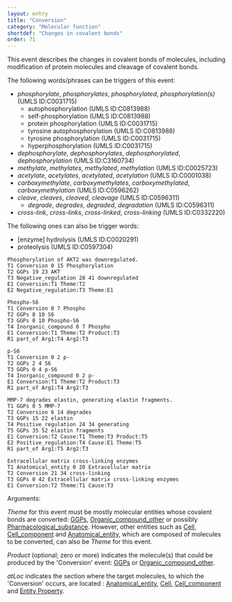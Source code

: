 ```yaml
---
layout: entry
title: "Conversion"
category: "Molecular function"
shortdef: "Changes in covalent bonds"
order: 71
---
```


<!---
This event is based on the <a href="http://www.nactem.ac.uk/meta-knowledge/">GENIA-Meta-knowledge corpus</a> at <a href="http://www.nactem.ac.uk/">NaCTeM</a>.
--->

This event describes the changes in covalent bonds of molecules, including modification of protein molecules and cleavage of covalent bonds.

The following words/phrases can be triggers of this event:

- *phosphorylate*, *phosphorylates*, *phosphorylated*, *phosphorylation(s)* (UMLS ID:C0031715)
  - autophosphorylation (UMLS ID:C0813988)
  - self-phosphorylation (UMLS ID:C0813988)
  - protein phosphorylation (UMLS ID:C0031715)
  - tyrosine autophosphorylation (UMLS ID:C0813988)
  - tyrosine phosphorylation (UMLS ID:C0031715)
  - hyperphosphorylation (UMLS ID:C0031715)
- *dephosphorylate*, *dephosphorylates*, *dephosphorylated*, *dephosphorylation* (UMLS ID:C3160734)
- *methylate*, *methylates*, *methylated*, *methylation* (UMLS ID:C0025723)
- *acetylate*, *acetylates*, *acetylated*, *acetylation* (UMLS ID:C0001038)
- *carboxymethylate*, *carboxymethylates*, *carboxymethylated*, *carboxymethylation* (UMLS ID:C0596262)
- *cleave*, *cleaves*, *cleaved*, *cleavage* (UMLS ID:C0596311)
  - *degrade*, *degrades*, *degraded*, *degradation*  (UMLS ID:C0596311)
- *cross-link*, *cross-links*, *cross-linked*, *cross-linking* (UMLS ID:C0332220)


The following ones can also be trigger words:
- [enzyme] hydrolysis  (UMLS ID:C0020291)
- proteolysis (UMLS ID:C0597304)

~~~ ann
Phosphorylation of AKT2 was downregulated.
T1 Conversion 0 15 Phosphorylation
T2 GGPs 19 23 AKT
T3 Negative_regulation 28 41 downregulated
E1 Conversion:T1 Theme:T2
E2 Negative_regulation:T3 Theme:E1
~~~
~~~ ann
Phospho-S6
T1 Conversion 0 7 Phospho
T2 GGPs 8 10 S6
T3 GGPs 0 10 Phospho-S6
T4 Inorganic_compound 0 7 Phospho
E1 Conversion:T1 Theme:T2 Product:T3
R1 part_of Arg1:T4 Arg2:T3
~~~
~~~ ann
p-S6
T1 Conversion 0 2 p-
T2 GGPs 2 4 S6
T3 GGPs 0 4 p-S6
T4 Inorganic_compound 0 2 p-
E1 Conversion:T1 Theme:T2 Product:T3
R1 part_of Arg1:T4 Arg2:T3
~~~
~~~ ann
MMP-7 degrades elastin, generating elastin fragments.
T1 GGPs 0 5 MMP-7
T2 Conversion 6 14 degrades
T3 GGPs 15 22 elastin
T4 Positive_regulation 24 34 generating
T5 GGPs 35 52 elastin fragments
E1 Conversion:T2 Cause:T1 Theme:T3 Product:T5
E2 Positive_regulation:T4 Cause:E1 Theme:T5
R1 part_of Arg1:T5 Arg2:T3
~~~
~~~ ann
Extracellular matrix cross-linking enzymes
T1 Anatomical_entity 0 20 Extracellular matrix
T2 Conversion 21 34 cross-linking
T3 GGPs 0 42 Extracellular matrix cross-linking enzymes
E1 Conversion:T2 Theme:T1 Cause:T3
~~~

Arguments:

*Theme* for this event must be mostly molecular entities whose covalent bonds are converted: [GGPs](), [Organic_compound_other]() or possibly [Pharmacological_substance](). 
However, other entities such as [Cell](), [Cell_component]() and [Anatomical_entity](), which are composed of molecules to be converted, can also be *Theme* for this event.

*Product* (optional; zero or more) indicates the molecule(s) that could be produced by the 'Conversion' event: [GGPs]() or [Organic_compound_other](). 

*atLoc* indicates the section where the target molecules, to which the 'Conversion' occurs, are located : [Anatomical_entity](), [Cell](), [Cell_component]() and [Entity Property]().

<!---
The *atLoc*, *fromLoc* and *toLoc* for this event must be [Subject](), [Anatomical_entity](), [Cell](), [Cell_component]() and [Entity Property]().

The other arguments, such as *Cause*, *Theme*, *Participant*, and *Product*, for this event can be any entities or events.
--->

<!--details-->



